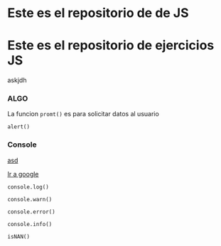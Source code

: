 # Este es el repositorio de de JS

# Este es el repositorio de ejercicios JS

askjdh

### ALGO

La funcion `promt()` es para solicitar datos al usuario

`alert()`

### Console

[asd](asd.md)

[Ir a google](google.es)

`console.log()`

`console.warn()`

`console.error()`

`console.info()`

`isNAN()`

